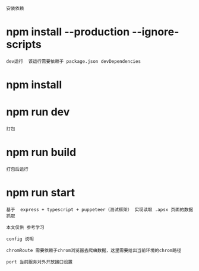 ```
安装依赖
```
# npm install --production --ignore-scripts

```
dev运行  该运行需要依赖于 package.json devDependencies 
```
# npm install
# npm run dev

```
打包
```
# npm run build

```
打包后运行
```
# npm run start



```
基于  express + typescript + puppeteer（测试框架） 实现读取 .apsx 页面的数据抓取

本文仅供 参考学习

config 说明

chromRoute 需要依赖于chrom浏览器去爬虫数据，这里需要给出当前环境的chrom路径

port 当前服务对外开放接口设置
```
